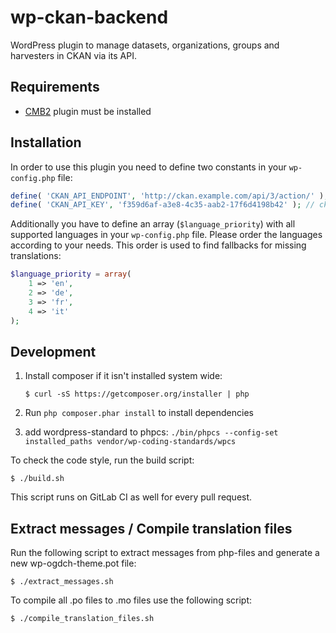# wp-ckan-backend

WordPress plugin to manage datasets, organizations, groups and harvesters in CKAN via its API.

## Requirements

* [CMB2](https://wordpress.org/plugins/cmb2/) plugin must be installed

## Installation

In order to use this plugin you need to define two constants in your `wp-config.php` file:

```php 
define( 'CKAN_API_ENDPOINT', 'http://ckan.example.com/api/3/action/' );
define( 'CKAN_API_KEY', 'f359d6af-a3e8-4c35-aab2-17f6d4198b42' ); // ckan admin user api key
```

Additionally you have to define an array (`$language_priority`) with all supported languages in your `wp-config.php` file.
Please order the languages according to your needs. This order is used to find fallbacks for missing translations:

```php
$language_priority = array(
	1 => 'en',
	2 => 'de',
	3 => 'fr',
	4 => 'it'
);
```

## Development

1. Install composer if it isn't installed system wide:
    ```
   $ curl -sS https://getcomposer.org/installer | php
   ```

1. Run `php composer.phar install` to install dependencies

1. add wordpress-standard to phpcs: `./bin/phpcs --config-set installed_paths vendor/wp-coding-standards/wpcs`


To check the code style, run the build script:

```
$ ./build.sh
```

This script runs on GitLab CI as well for every pull request.

## Extract messages / Compile translation files

Run the following script to extract messages from php-files and generate a new wp-ogdch-theme.pot file:

```
$ ./extract_messages.sh
```

To compile all .po files to .mo files use the following script:

```
$ ./compile_translation_files.sh
```
